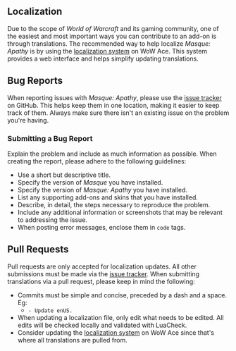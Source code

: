 ## Localization

Due to the scope of _World of Warcraft_ and its gaming community, one of the easiest and most important ways you can contribute to an add-on is through translations. The recommended way to help localize _Masque: Apathy_ is by using the [localization system] on WoW Ace. This system provides a web interface and helps simplify updating translations.

## Bug Reports

When reporting issues with _Masque: Apathy_, please use the [issue tracker] on GitHub. This helps keep them in one location, making it easier to keep track of them. Always make sure there isn't an existing issue on the problem you're having.

### Submitting a Bug Report

Explain the problem and include as much information as possible. When creating the report, please adhere to the following guidelines:

- Use a short but descriptive title.
- Specify the version of _Masque_ you have installed.
- Specify the version of _Masque: Apathy_ you have installed.
- List any supporting add-ons and skins that you have installed.
- Describe, in detail, the steps necessary to reproduce the problem.
- Include any additional information or screenshots that may be relevant to addressing the issue.
- When posting error messages, enclose them in `code` tags.

## Pull Requests

Pull requests are only accepted for localization updates. All other submissions must be made via the [issue tracker]. When submitting translations via a pull request, please keep in mind the following:

- Commits must be simple and concise, preceded by a dash and a space. Eg:
  - `- Update enUS.`
- When updating a localization file, only edit what needs to be edited. All edits will be checked locally and validated with LuaCheck.
- Consider updating the [localization system] on WoW Ace since that's where all translations are pulled from.

[issue tracker]: https://github.com/StormFX/Masque_Apathy/issues (Report an Issue)
[localization system]: https://www.wowace.com/projects/masque-apathy/localization (Translate on WoW Ace)
